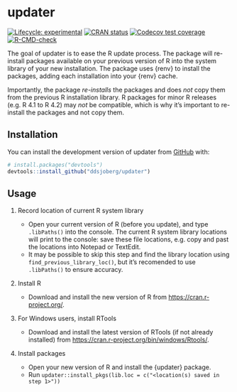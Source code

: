 
<!-- README.md is generated from README.Rmd. Please edit that file -->

# updater

<!-- badges: start -->

[![Lifecycle:
experimental](https://img.shields.io/badge/lifecycle-experimental-orange.svg)](https://lifecycle.r-lib.org/articles/stages.html#experimental)
[![CRAN
status](https://www.r-pkg.org/badges/version/updater)](https://CRAN.R-project.org/package=updater)
[![Codecov test
coverage](https://codecov.io/gh/ddsjoberg/updater/branch/main/graph/badge.svg)](https://app.codecov.io/gh/ddsjoberg/updater?branch=main)
[![R-CMD-check](https://github.com/ddsjoberg/updater/actions/workflows/R-CMD-check.yaml/badge.svg)](https://github.com/ddsjoberg/updater/actions/workflows/R-CMD-check.yaml)
<!-- badges: end -->

The goal of updater is to ease the R update process. The package will
re-install packages available on your previous version of R into the
system library of your new installation. The package uses {renv} to
install the packages, adding each installation into your {renv} cache.

Importantly, the package *re-installs* the packages and does *not* copy
them from the previous R installation library. R packages for minor R
releases (e.g. R 4.1 to R 4.2) may *not* be compatible, which is why
it’s important to re-install the packages and not copy them.

## Installation

You can install the development version of updater from
[GitHub](https://github.com/) with:

``` r
# install.packages("devtools")
devtools::install_github("ddsjoberg/updater")
```

## Usage

1.  Record location of current R system library

    -   Open your current version of R (before you update), and type
        `.libPaths()` into the console. The current R system library
        locations will print to the console: save these file locations,
        e.g. copy and past the locations into Notepad or TextEdit.
    -   It may be possible to skip this step and find the library
        location using `find_previous_library_loc()`, but it’s
        recomended to use `.libPaths()` to ensure accuracy.

2.  Install R

    -   Download and install the new version of R from
        <https://cran.r-project.org/>.

3.  For Windows users, install RTools

    -   Download and install the latest version of RTools (if not
        already installed) from
        <https://cran.r-project.org/bin/windows/Rtools/>.

4.  Install packages

    -   Open your new version of R and install the {updater} package.
    -   Run
        `updater::install_pkgs(lib.loc = c("<location(s) saved in step 1>"))`
